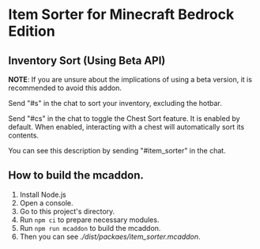 # Item Sorter for Minecraft Bedrock Edition

## Inventory Sort (Using Beta API)

**NOTE**: If you are unsure about the implications of using a beta version, it is recommended to avoid this addon.

Send "#s" in the chat to sort your inventory, excluding the hotbar.

Send "#cs" in the chat to toggle the Chest Sort feature. It is enabled by default. When enabled, interacting with a chest will automatically sort its contents.

You can see this description by sending "#item_sorter" in the chat.

## How to build the mcaddon.

1. Install Node.js
2. Open a console.
3. Go to this project's directory.
4. Run `npm ci` to prepare necessary modules.
5. Run `npm run mcaddon` to build the mcaddon.
6. Then you can see _./dist/packaes/item_sorter.mcaddon_.
